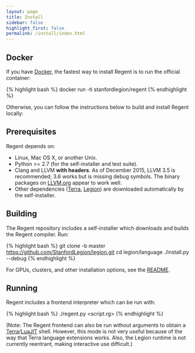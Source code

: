 ```yaml
---
layout: page
title: Install
sidebar: false
highlight_first: false
permalink: /install/index.html
---
```


## Docker

If you have [Docker](https://www.docker.com/), the fastest way to
install Regent is to run the official container:

{% highlight bash %}
docker run -ti stanfordlegion/regent
{% endhighlight %}

Otherwise, you can follow the instructions below to build and install
Regent locally:

## Prerequisites

Regent depends on:

  * Linux, Mac OS X, or another Unix.
  * Python >= 2.7 (for the self-installer and test suite).
  * Clang and LLVM **with headers**. As of December 2015, LLVM 3.5 is
    recommended; 3.6 works but is missing debug symbols. The binary
    packages on
    [LLVM.org](http://llvm.org/releases/download.html#3.5.2) appear to
    work well.
  * Other dependencies ([Terra](http://terralang.org/),
    [Legion](http://legion.stanford.edu/)) are downloaded
    automatically by the self-installer.

## Building

The Regent repository includes a self-installer which downloads and
builds the Regent compiler. Run:

{% highlight bash %}
git clone -b master https://github.com/StanfordLegion/legion.git
cd legion/language
./install.py --debug
{% endhighlight %}

For GPUs, clusters, and other installation options, see the
[README](https://github.com/StanfordLegion/legion/blob/master/language/README.md).

## Running

Regent includes a frontend interpreter which can be run with:

{% highlight bash %}
./regent.py <script.rg>
{% endhighlight %}

(Note: The Regent frontend can also be run without arguments to obtain
a [Terra](http://terralang.org)/[LuaJIT](http://luajit.org/)
shell. However, this mode is not very useful because of the way that
Terra language extensions works. Also, the Legion runtime is not
currently reentrant, making interactive use difficult.)